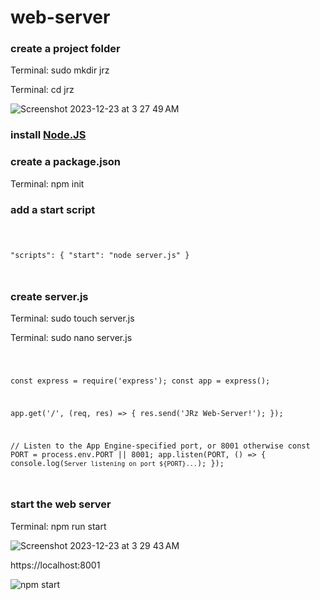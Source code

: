# web-server

### create a project folder

Terminal: sudo mkdir jrz

Terminal: cd jrz

![Screenshot 2023-12-23 at 3 27 49 AM](https://github.com/sudo-self/web-server/assets/119916323/b89517bd-73a0-40bd-9637-da84208a9df2)


### install <a href="https://nodejs.org/en/download/">Node.JS</a>

### create a package.json

Terminal: npm init

### add a start script

<code>

"scripts": {
  "start": "node server.js"
}

</code>

### create server.js

Terminal: sudo touch server.js

Terminal: sudo nano server.js

<code>

const express = require('express');
const app = express();

app.get('/', (req, res) => {
  res.send('JRz Web-Server!');
});

// Listen to the App Engine-specified port, or 8001 otherwise
const PORT = process.env.PORT || 8001;
app.listen(PORT, () => {
  console.log(`Server listening on port ${PORT}...`);
});

</code>

### start the web server 

Terminal: npm run start

![Screenshot 2023-12-23 at 3 29 43 AM](https://github.com/sudo-self/web-server/assets/119916323/a9ac057d-cf7e-4915-a6e6-039204fff232)

https://localhost:8001

![npm start](https://github.com/sudo-self/web-server/assets/119916323/1423f479-a7d8-4b25-8c1b-f2531b2aaf61)


